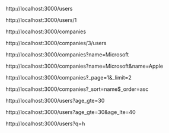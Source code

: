 <!-- 获取所有用户信息 -->
http://localhost:3000/users

<!-- 获取id为1的用户信息 -->
http://localhost:3000/users/1

<!-- 获取公司的所有信息 -->
http://localhost:3000/companies

<!-- 获取所有id为3的用户 -->
http://localhost:3000/companies/3/users

<!-- 根据公司名字获取信息 -->
http://localhost:3000/companies?name=Microsoft

<!-- 根据多个名字获取公司信息 -->
http://localhost:3000/companies?name=Microsoft&name=Apple

<!-- 获取一页中只有两条数据 -->
http://localhost:3000/companies?_page=1&_limit=2

<!-- 升序排序asc升序desc降序 -->
http://localhost:3000/companies?_sort=name$_order=asc

<!-- 获取年龄为30及以上 -->
http://localhost:3000/users?age_gte=30

<!-- 获取年龄在30到40之间 -->
http://localhost:3000/users?age_gte=30&age_lte=40

<!-- 搜索用户信息 -->
http://localhost:3000/users?q=h